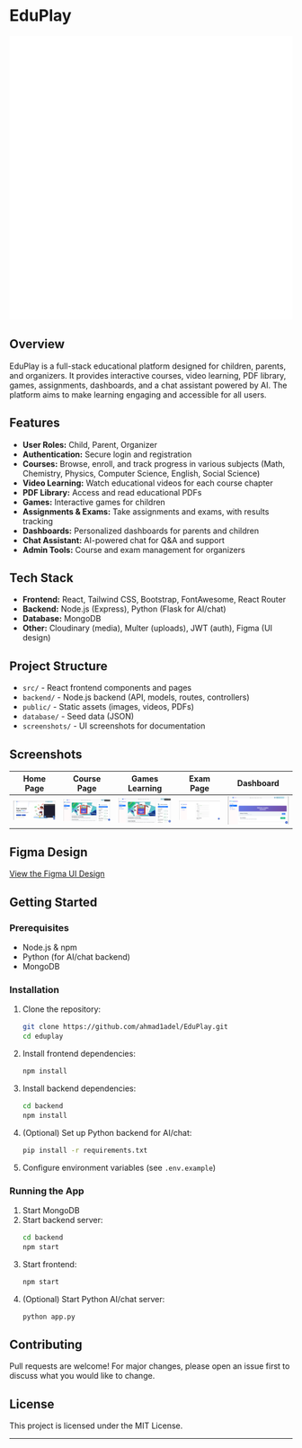 
# EduPlay

![EduPlay Logo](src/imgs/logo.png)

## Overview

EduPlay is a full-stack educational platform designed for children, parents, and organizers. It provides interactive courses, video learning, PDF library, games, assignments, dashboards, and a chat assistant powered by AI. The platform aims to make learning engaging and accessible for all users.

## Features

- **User Roles:** Child, Parent, Organizer
- **Authentication:** Secure login and registration
- **Courses:** Browse, enroll, and track progress in various subjects (Math, Chemistry, Physics, Computer Science, English, Social Science)
- **Video Learning:** Watch educational videos for each course chapter
- **PDF Library:** Access and read educational PDFs
- **Games:** Interactive games for children
- **Assignments & Exams:** Take assignments and exams, with results tracking
- **Dashboards:** Personalized dashboards for parents and children
- **Chat Assistant:** AI-powered chat for Q&A and support
- **Admin Tools:** Course and exam management for organizers

## Tech Stack

- **Frontend:** React, Tailwind CSS, Bootstrap, FontAwesome, React Router
- **Backend:** Node.js (Express), Python (Flask for AI/chat)
- **Database:** MongoDB
- **Other:** Cloudinary (media), Multer (uploads), JWT (auth), Figma (UI design)

## Project Structure

- `src/` - React frontend components and pages
- `backend/` - Node.js backend (API, models, routes, controllers)
- `public/` - Static assets (images, videos, PDFs)
- `database/` - Seed data (JSON)
- `screenshots/` - UI screenshots for documentation

## Screenshots

| Home Page | Course Page | Games Learning | Exam Page | Dashboard |
|-----------|-------------|----------------|-----------|-----------|
| ![Home](screenshots/image_3.png) | ![Course](screenshots/image_4.png) | ![Games](screenshots/image_4.png) | ![Exam](screenshots/image_5.png) | ![Dashboard](screenshots/image_2.png) |

## Figma Design

[View the Figma UI Design](https://www.figma.com/design/DVca1L4CYkgBWtjYm36BDB/Graduation-Project?node-id=14-3906&p=f)

## Getting Started

### Prerequisites
- Node.js & npm
- Python (for AI/chat backend)
- MongoDB

### Installation
1. Clone the repository:
	```bash
	git clone https://github.com/ahmad1adel/EduPlay.git
	cd eduplay
	```
2. Install frontend dependencies:
	```bash
	npm install
	```
3. Install backend dependencies:
	```bash
	cd backend
	npm install
	```
4. (Optional) Set up Python backend for AI/chat:
	```bash
	pip install -r requirements.txt
	```
5. Configure environment variables (see `.env.example`)

### Running the App
1. Start MongoDB
2. Start backend server:
	```bash
	cd backend
	npm start
	```
3. Start frontend:
	```bash
	npm start
	```
4. (Optional) Start Python AI/chat server:
	```bash
	python app.py
	```

## Contributing

Pull requests are welcome! For major changes, please open an issue first to discuss what you would like to change.

## License

This project is licensed under the MIT License.

---
